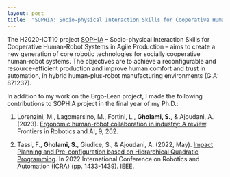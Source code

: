 ```yaml
---
layout: post
title:  "SOPHIA: Socio-physical Interaction Skills for Cooperative Human-Robot Systems in Agile Production"
---
```


The H2020-ICT10 project [SOPHIA](https://project-sophia.eu/project/overview) – Socio-physical Interaction Skills for Cooperative Human-Robot Systems in Agile Production – aims to create a new generation of core robotic technologies for socially cooperative human-robot systems. The objectives are to achieve a reconfigurable and resource-efficient production and improve human comfort and trust in automation, in hybrid human-plus-robot manufacturing environments (G.A: 871237).

In addition to my work on the Ergo-Lean project, I made the following contributions to SOPHIA project in the final year of my Ph.D.:

1. Lorenzini, M., Lagomarsino, M., Fortini, L., **Gholami, S.**, & Ajoudani, A. (2023). 
[Ergonomic human-robot collaboration in industry: A review](https://www.frontiersin.org/articles/10.3389/frobt.2022.813907/full?trk=public_post_main-feed-card_feed-article-content). 
Frontiers in Robotics and AI, 9, 262. 

2. Tassi, F., **Gholami, S.**, Giudice, S., & Ajoudani, A. (2022, May). 
[Impact Planning and Pre-configuration based on Hierarchical Quadratic Programming](https://ieeexplore.ieee.org/abstract/document/9811681). 
In 2022 International Conference on Robotics and Automation (ICRA) (pp. 1433-1439). IEEE.
